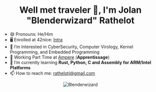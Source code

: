 <h1 align="center">Well met traveler 👋, I'm Jolan "Blenderwizard" Rathelot</h1>

- 😄 Pronouns: He/Him
- 🖥️ Enrolled at 42nice: [Intra](https://profile.intra.42.fr/users/jrathelo)
- 🔭 I’m Interested in CyberSecurity, Computer Virology, Kernel Programming, and Embedded Programming
- 💼 Working Part Time at [Ampere](https://www.ampere.cars/) (**Apprentissage**)
- 🌱 I’m currently learning **Rust, Python, C and Assembly for ARM/Intel Platforms**
- 📫 How to reach me: [rathelotj@gmail.com](mailto:rathelotj@gmail.com?subject=[Github_Contact])

<p align="center"><img align="center" src="https://github-readme-stats.vercel.app/api/top-langs?username=Blenderwizard&show_icons=true&locale=en&layout=compact&theme=dracula" alt="Blenderwizard" /></p>

<!--
**Blenderwizard/Blenderwizard** is a ✨ _special_ ✨ repository because its `README.md` (this file) appears on your GitHub profile.

Here are some ideas to get you started:

- 🔭 I’m currently working on ...
- 🌱 I’m currently learning ...
- 👯 I’m looking to collaborate on ...
- 🤔 I’m looking for help with ...
- 💬 Ask me about ...
- 📫 How to reach me: ...
- 😄 Pronouns: ...
- ⚡ Fun fact: ...
-->
